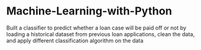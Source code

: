 # Machine-Learning-with-Python
Built a classifier to predict whether a loan case will be paid off or not by loading a historical dataset from previous loan applications, clean the data, and apply different classification algorithm on the data
